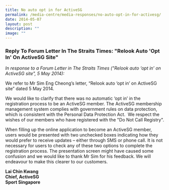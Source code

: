 ```yaml
---
title: No auto opt in for ActiveSG
permalink: /media-centre/media-responses/no-auto-opt-in-for-activesg/
date: 2014-05-07
layout: post
description: ""
image: ""
---
```

### **Reply To Forum Letter In The Straits Times: "Relook Auto 'Opt In' On ActiveSG Site"**
*In response to a Forum Letter in The Straits Times ("Relook auto ‘opt in’ on ActiveSG site", 5 May 2014):*

We refer to Mr Sim Eng Cheong’s letter, “Relook auto ‘opt in’ on ActiveSG site” dated 5 May 2014.  
  
We would like to clarify that there was no automatic ‘opt in’ in the registration process to be an ActiveSG member. The ActiveSG membership management system complies with government rules on data protection, which is consistent with the Personal Data Protection Act.  We respect the wishes of our members who have registered with the "Do Not Call Registry".  
  
When filling up the online application to become an ActiveSG member, users would be presented with two unchecked boxes indicating how they would prefer to receive updates – either through SMS or phone call. It is not necessary for users to check any of these two options to complete the registration process. The presentation screen might have caused some confusion and we would like to thank Mr Sim for his feedback. We will endeavour to make this clearer to our customers.

**Lai Chin Kwang  
Chief, ActiveSG  
Sport Singapore**
